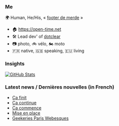 ### Me

🌍 Human, He/His, « [footer de merde](https://open-time.net/post/2013/07/17/La-veritable-histoire-du-Footer-de-merde-) » 
* 🏠 https://open-time.net 
* 🛠️ Lead dev' of [dotclear](https://git.dotclear.org/dev/dotclear)
* 📷 photo, 🚲 vélo, 🏍️ moto 
* 🇫🇷 native, 🇬🇧 speaking, 🇪🇺 living

### Insights

[![GitHub Stats](https://github-readme-stats-sigma-five.vercel.app/api?username=franck-paul)](https://github.com/franck-paul)

### Latest news / Dernières nouvelles (in French)

<!-- BLOG-POST-LIST:START -->
- [Ça finit](https://open-time.net/post/2024/09/28/Ca-finit)
- [Ça continue](https://open-time.net/post/2024/09/27/Ca-continue)
- [Ça commence](https://open-time.net/post/2024/09/26/Ca-commence)
- [Mise en place](https://open-time.net/post/2024/09/25/Mise-en-place)
- [Geekeries Paris Webesques](https://open-time.net/post/2024/09/24/Geekeries-Paris-Webesques)
<!-- BLOG-POST-LIST:END -->
